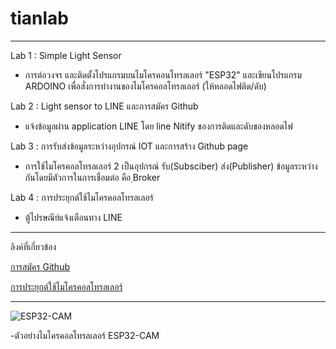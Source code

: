 # tianlab
----------------------------------------------------------------------------------------------------------------------------------------

Lab 1 : Simple Light Sensor
 - การต่อวงจร และติดตั้งโปรแกรมบนไมโครคอนโทรลเลอร์ "ESP32" และเขียนโปรแกรม ARDOINO เพื่อสั่งการทำงานของไมโครคอลโทรลเลอร์ (ให้หลอดไฟติด/ดับ)

Lab 2 : Light sensor to LINE และการสมัคร Github
 - แจ้งข้อมูลผ่าน application LINE โดย line Nitify ของการติดและดับของหลอดไฟ
  
Lab 3 : การรับส่งข้อมูลระหว่างอุปกรณ์ IOT และการสร้าง Github page 
 - การใช้ไมโครคอลโทรลเลอร์ 2 เป็นอุปกรณ์ รับ(Subsciber) ส่ง(Publisher) ข้อมูลระหว่างกันโดยมีตัวการในการเชื่อมต่อ คือ ฺBroker
 
Lab 4 : การประยุกต์ใช้ไมโครคอลโทรลเลอร์
 - ตู้ไปรษณีย์แจ้งเตือนทาง LINE
 
---------------------------------------------------------------------------------------------------------------------------------------
 
ลิงค์ที่เกี่ยวข้อง 

[การสมัคร Github](https://www.youtube.com/watch?v=rIXTcgh79iw&t=17s)

[การประยุกต์ใช้ไมโครคอลโทรลเลอร์](https://drive.google.com/file/d/1RO_lDLuhebX77rjs_g5ehFfXTlRSTHKT/view?usp=sharing)

-------------------------------------------------------------------------------------------------------------------------------------
![ESP32-CAM](https://images.app.goo.gl/Lum6HkekfqW7DTZC7)

-ตัวอย่างไมโครคอลโทรลเลอร์ ESP32-CAM
